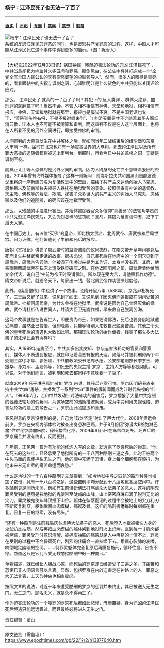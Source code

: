 ### 杨宁：江泽民死了也无法一了百了

---

#### [首页](../../../..?n13877640) &nbsp;|&nbsp; [评论](../../../../../epoch-comment?n13877640) &nbsp;|&nbsp; [专题](../../../../../epoch-special?n13877640) &nbsp;|&nbsp; [禁闻](../../../../../epoch-news?n13877640) &nbsp;|&nbsp; [禁书](../../../../../books?n13877640) &nbsp;|&nbsp; [翻墙](https://github.com/gfw-breaker/nogfw/blob/master/README.md?n13877640)


<div><img alt="杨宁：江泽民死了也无法一了百了" class="attachment-djy_600_400 size-djy_600_400 wp-post-image" src="https://i.epochtimes.com/assets/uploads/2011/07/1107081719231657.jpg"/>
<div class="caption">
 系统的反思江泽民的罪恶的同时，也是反思共产党罪恶的过程，这样，中国人才可能从江泽民死亡这个事件中得到更多的启示。（图：新唐人）
</div></div><hr/><div class="post_content" id="artbody" itemprop="articleBody">
 <!-- article content begin -->
 <p>
  【大纪元2022年12月03日讯】祸国殃民、残酷迫害法轮功的元凶
  <ok href="https://www.epochtimes.com/gb/tag/%E6%B1%9F%E6%B3%BD%E6%B0%91%E6%AD%BB%E4%BA%86.html">
   江泽民死了
  </ok>
  ，中共当局却极力掩盖其众多丑闻和罪恶，颠倒黑白，在公告中将其打造成一个“全党全军全国人民公认的享有崇高威望的卓越领导人”。然而，很多人的眼睛是雪亮的，看看跟帖中的庆祝与讽刺之语，心知肚明江是什么货色的中共只能以关闭评论应对。
 </p>
 <p>
  那么，
  <ok href="https://www.epochtimes.com/gb/tag/%E6%B1%9F%E6%B3%BD%E6%B0%91%E6%AD%BB%E4%BA%86.html">
   江泽民死了
  </ok>
  就真的一了百了了吗？其犯下的
  <ok href="https://www.epochtimes.com/gb/tag/%E5%8F%8D%E4%BA%BA%E7%B1%BB%E7%BD%AA.html">
   反人类罪
  </ok>
  、群体灭绝罪、酷刑罪的就翻篇了吗？当然不会。不管人相不相信有神佛、天堂和地狱，相不相信有报应，神佛、天堂和地狱就在那里，报应也是屡试不爽。不是中国老话也说了，“善恶到头终有报，不是不报时候未到”，江的滔天罪恶并不会随着其死去而烟消云散，江本人也不可能不被清算和审判，而这审判不仅是在人这个层面上，也将在人所看不见的另外空间进行，即接受神佛的审判。
 </p>
 <p>
  人间审判的大幕将发生在中共解体之后，就如同当年二战结束后的纽伦堡和东京
  <ok href="https://www.epochtimes.com/gb/tag/%E5%A4%A7%E5%AE%A1%E5%88%A4.html">
   大审判
  </ok>
  一样，届时在北京也将有一场震撼世界的大审判，死去的江泽民以及所有罪大恶极的追随者都将被送上审判台。到那时，再看今日中共的盖棺之词，无疑是讽刺至极。
 </p>
 <p>
  而真正让江等人恐惧的是另外空间的审判，因为人肉身的死亡并不意味着报应的终结。2014年曾有海外媒体报导了这样一则新闻：前南斯拉夫共和国黑山首都波德戈里察的一座新建的名为复活教堂中的壁画，描绘了共产主义运动创始人马克思、恩格斯以及前南斯拉夫领导人铁托在地狱受苦的景象。按照信奉有神论的基督教、天主教、佛教等的看法，欺骗、戕害了众多世人的共产主义的创始人马克思、恩格斯以及他们的追随者，的确应该在地狱里受苦。
 </p>
 <p>
  那么，以残酷的手段进行镇压，并活体摘除器官众多信仰“真善忍”的法轮功学员的中共党魁江泽民死后，又会受到怎样的惩罚呢？显然，其因为迫害信仰者，犯下了滔天大罪。
 </p>
 <p>
  在中国历史上，有四位“灭佛”的皇帝，即北魏太武帝、北周武帝、唐武宗和后周世宗。因为灭佛，他们皆遭到了生前和死后的报应。
 </p>
 <p>
  唐朝《冥报记》讲述了周武帝时的监管膳食的仪同拔彪，在隋文帝开皇年间暴毙后死而复生并替武帝传话的故事。据拔彪说，自己暴死后在地府中的一个洞穴见到了周武帝，周武帝告诉他，他被阎王传唤过来是为其作证，本身并没有罪。其后，他亲眼目睹周武帝在铁床上遭受铁梁碾压之刑。在他返回阳间之前，周武帝请他给隋文帝代话，说自己“生前为帝王时毁谤佛法，所以现在受大苦，请他替我作功德”。隋文帝听说后，就通令天下，每家出一钱，替北周武帝作功德来超度他。
 </p>
 <p>
  此外，《续高僧传》中也讲了一个故事，说隋开皇八年（588年），京兆尹杜祈死了，三天后又醒了过来，说见到了阎王，又说见到了因灭佛而遭报应在阴间受苦的周武帝。杜祈问周武帝，为什么会待在地狱里。武帝说是因为自己曾经灭佛的缘故。武帝请杜祈传语世间人，并请大臣卫元嵩作福，早来救自己脱离苦海。
 </p>
 <p>
  这两个故事就是在告诉世人，即便贵为帝王，如果毁谤佛法，死后也要身陷地狱遭受痛苦，虽然业已悔悟，但却晚矣，只能等待别人来救自己脱离苦海。其他三个灭佛的皇帝死后的遭遇也大致如此吧。那镇压法轮功的始作俑者，残害了那么多大法弟子的江泽民会有两样吗？
 </p>
 <p>
  其实，从1999年迫害至今，中共众多出卖良知、参与迫害法轮功的官员和警察们、媒体人不断遭到报应，就在印证着善恶有报的天理。如落马并被判刑的两个军委副主席徐才厚、郭伯雄，中共前政法委书记周永康，公安部前副部长李东生、傅振华、孙力军、孟宏伟等，如死去的央视主播
  <ok href="https://www.epochtimes.com/gb/tag/%E7%BD%97%E4%BA%AC.html">
   罗京
  </ok>
  、主持人方静等都是如此。可以说，对于他们而言，被判刑和死去都同样不意味着一了百了。
 </p>
 <p>
  就拿2009年死于淋巴癌扩散的
  <ok href="https://www.epochtimes.com/gb/tag/%E7%BD%97%E4%BA%AC.html">
   罗京
  </ok>
  来说，其死后非常可怕。罗京因明确表态支持中共“六四”屠杀，并播发了一系列“六四”事件的假新闻而成为江时代央视的“红人”。1999年7月，江和中共发动针对法轮功的迫害后，罗京播报了大量中共炮制的诬蔑法轮功的假新闻，为这场空前的浩劫推波助澜，成为中共利用央视诬陷、迫害法轮功的最主要喉舌之一。罗京由此被提拔和重用。
 </p>
 <p>
  春风得意的罗京没想到的是，自己为“政治坚定”付出了巨大代价。2008年奥运会前夕，罗京在央视内部体检时被查出身患淋巴癌，并于8月份因“弥漫大B细胞淋巴瘤”住进北京肿瘤医院，秘密接受化疗。2009年6月5日在痛苦中死去。死去后的罗京痛苦并没有终止，反而更甚。
 </p>
 <p>
  几年前，正见网一篇为有功能的修炼人写的文章，就透露了罗京死后的惨况。“他在死去的这些年，已经承受了地狱所有的一千八百种酷刑三遍之多，此时正被两个牛头马面的鬼使押往无生之门。他的眼中充满了恐惧，身上每个细胞都在颤抖，为他未来永无止尽的痛苦命运而哀愁。”
 </p>
 <p>
  什么是地狱的一千八百种酷刑？文章提到：“如今地狱中与之匹配的酷刑种类也增加了数倍，竟有一千八百种之多，这些酷刑平均分配到十八层地狱各层空间中。许多酷刑更是闻所未闻，例如有生前诽谤佛法打骂虐杀大法弟子的恶人，这样的阴鬼罪灵受到的惩罚是被地狱的鬼使带至陡峭的山峰，山上密密麻麻布满了锐利无比的尖刀，罪灵被鬼使从峰顶推下山谷。躯体在坠落翻滚的过程中会被地上的尖刀利刃不断反复刺穿，躯体瞬间血肉模糊，痛彻及骨。这样的酷刑折磨每时每刻都在重复。日复一日的继续，没有尽头。”
 </p>
 <p>
  “还有一种酷刑是生前残酷肉体虐待大法弟子的恶人，死后堕入地狱被猪头人身的鬼使扒皮抽筋，然后再把血肉模糊的躯体架到地狱烈火上炽烤，直到每一寸肌肉都被烤焦，罪灵受刑时意识清醒，被扒皮抽筋的痛感却是人中疼痛的十倍不止，罪灵在受刑的过程中不会昏厥死亡，剧烈的疼痛会一直持续下去。那撕心裂肺的哀嚎，响彻地狱幽暗的空间。……待罪灵躯体完全复原后再重复施刑，循环往复，日夜不停。然而这只是它们应受无数地狱酷刑中的一种而已。”
 </p>
 <p>
  单看描述，就已经让人胆战心惊，而死后的罗京却已经遭受了三遍之多，其痛苦和恐惧已非人间语言可以言表。显然，包括罗京在内的迫害走在神路上的人，罪恶之大无法言表，上天的神佛也相当震怒。
 </p>
 <p>
  按照文章的说法，对近十年来遭受酷刑的罗京的惩罚并未终止，其已被送入无生之门。无生之门，顾名思义，就是永不得再生了。
 </p>
 <p>
  作为迫害法轮功的一个喽罗的罗京死后都如此悲惨，毋庸置疑，身为元凶的江泽民死后境遇只能远远超过，而且最终必将进入无生之门。
 </p>
 <p>
  责任编辑：莆山
 </p>
 <!-- article content end -->
 <div id="below_article_ad">
 </div>
</div>


---

原文链接（需翻墙）：https://www.epochtimes.com/gb/22/12/2/n13877640.htm